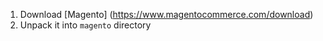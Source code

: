 1. Download [Magento] (https://www.magentocommerce.com/download)
2. Unpack it into ```magento``` directory